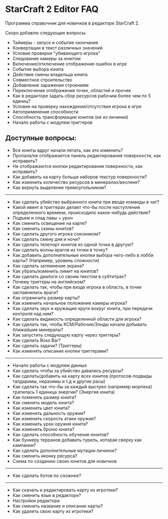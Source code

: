 # StarCraft 2 Editor FAQ  
Программа справочник для новичков в редакторе StarCraft 2.  

Скоро добавлю следующие вопросы:  
- Таймеры - запуск и событие окончания 
- Конвертации в текст различных значений
- Условие проверки "убивающего игрока"
- Следование камеры за юнитом
- Включение/отключение отображение ошибок в игре
- Событие выбора юнита
- Действие смены владельца юнита
- Совместное строительство
- Добавление заражения строениям
- Переключение отображения точек, областей и прочее
- Как в редакторе задать сбор ресурсов рабочим более чем по 5 едениц?
- Условие на проверку нахождения/отсутствия игрока в игре
- Автоприменение способности
- Способность трансформации юнитов (не из личинки)
- Начало работы с модулем триггеров

## Доступные вопросы:
- Все юниты вдруг начали летать, как это изменить?  
- Пропала/не отображается панель редактирования поверхности, как исправить?  
- Не отображаются кнопки редактирования поверхности, как исправить?  
- Как добавить на карту больше наборов текстур поверхности?  
- Как изменить количество ресурсов в минералах/веспене?  
- Как вернуть выделение прямоугольником?  
------------------------------------------------------------------  
- Как сделать убийство выбранного юнита при вводе команды в чат?  
- Какой ивент в триггерах делает что-бы после наступления определенного времени, происходило какое-нибудь действие?  
- Подъем и спад лавы + урон  
- Как сменить освещение на карте?  
- Как сменить скины юнитов?  
- Как сделать другого игрока союзником?  
- Как сделать смену дня и ночи?  
- Как сделать телепорт юнитов из одной точки в другую?  
- Как сделать волны врагов из точки в точку?  
- Как добавить дополнительные кнопки выбора чего-либо в лобби карты? (Например, уровень сложности)  
- Как сделать затемнение экрана?  
- Как убрать/изменить лимит на юнитов?  
- Как сделать диалоги со своим текстом в субтитрах?  
- Почему триггеры на английском?  
- Как сделать так, чтобы при входе игрока в область, в точке заспавнились враги?  
- Как ограничить размер карты?  
- Как изменить начальное положение камеры игрока?  
- Как сделать звук и кружащие круги вокруг юнита, при передачи контроля над ним?  
- Как сделать видимость определенной области для игрока?  
- Как сделать так, чтобы КСМ/Рабочие/Зонды начали добывать ближайшие минералы?  
- Как запустить следующую карту через триггеры?  
- Как сделать Boss Bar?  
- Как сделать задачи? (Триггеры)  
- Как изменять описание кнопки триггерами?  
------------------------------------------------------------------  
- Начало работы с модулем данных
- Как сделать чтобы за убийство давались ресурсы?  
- Как сделать/добавить на карту всех юнитов (протосов-подвиды талдаримы, неразимы и т.д и другие расы)  
- Как сделать так что-бы за каждый выстрел (например морпеха) тратилась 1 единица энергии? (Энергия юнита)  
- Как поменять размер юнита?  
- Как сменить модель юнита?  
- Как изменить цвет юнита?  
- Как изменить дальность оружия?  
- Как изменить скорость атаки оружия?  
- Как изменить урон оружия юнита?  
- Как изменить броню юнита?  
- Как сделать способность обучения юнитов?  
- Как бункеру терранов добавить турель, которая сверху как кампании?  
- Как сделать дополнительные мутации личинок?  
- Как сменить иконку ресурса?  
- Схема по созданию своих юнитов для новичков  
------------------------------------------------------------------  
- Как сделать ботов по сложнее?  
------------------------------------------------------------------  
- Как скачать и редактировать карту из игротеки?  
- Как сменить язык в редакторе?  
- Настройки редактора  
- Как сменить название и описание карты?  
- Как удалить свою карту из игротеки?  
